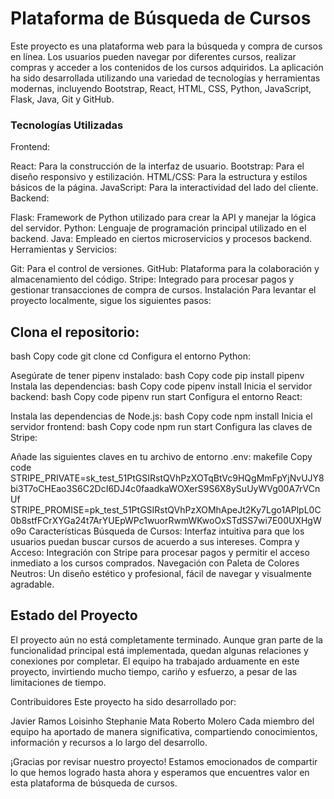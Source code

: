 <h1> Plataforma de Búsqueda de Cursos </h1>

Este proyecto es una plataforma web para la búsqueda y compra de cursos en línea. Los usuarios pueden navegar por diferentes cursos, realizar compras y acceder a los contenidos de los cursos adquiridos. La aplicación ha sido desarrollada utilizando una variedad de tecnologías y herramientas modernas, incluyendo Bootstrap, React, HTML, CSS, Python, JavaScript, Flask, Java, Git y GitHub.

<h3>Tecnologías Utilizadas</h3>
Frontend:

React: Para la construcción de la interfaz de usuario.
Bootstrap: Para el diseño responsivo y estilización.
HTML/CSS: Para la estructura y estilos básicos de la página.
JavaScript: Para la interactividad del lado del cliente.
Backend:

Flask: Framework de Python utilizado para crear la API y manejar la lógica del servidor.
Python: Lenguaje de programación principal utilizado en el backend.
Java: Empleado en ciertos microservicios y procesos backend.
Herramientas y Servicios:

Git: Para el control de versiones.
GitHub: Plataforma para la colaboración y almacenamiento del código.
Stripe: Integrado para procesar pagos y gestionar transacciones de compra de cursos.
Instalación
Para levantar el proyecto localmente, sigue los siguientes pasos:

<h2>Clona el repositorio:</h2>

bash
Copy code
git clone <URL-del-repositorio>
cd <nombre-del-repositorio>
Configura el entorno Python:

Asegúrate de tener pipenv instalado:
bash
Copy code
pip install pipenv
Instala las dependencias:
bash
Copy code
pipenv install
Inicia el servidor backend:
bash
Copy code
pipenv run start
Configura el entorno React:

Instala las dependencias de Node.js:
bash
Copy code
npm install
Inicia el servidor frontend:
bash
Copy code
npm run start
Configura las claves de Stripe:

Añade las siguientes claves en tu archivo de entorno .env:
makefile
Copy code
STRIPE_PRIVATE=sk_test_51PtGSIRstQVhPzXOTqBtVc9HQgMmFpYjNvUJY8bi3T7oCHEao3S6C2DcI6DJ4c0faadkaWOXerS9S6X8ySuUyWVg00A7rVCnUf
STRIPE_PROMISE=pk_test_51PtGSIRstQVhPzXOMhApeJt2Ky7Lgo1APlpL0C0b8stfFCrXYGa24t7ArYUEpWPc1wuorRwmWKwoOxSTdSS7wi7E00UXHgWo9o
Características
Búsqueda de Cursos: Interfaz intuitiva para que los usuarios puedan buscar cursos de acuerdo a sus intereses.
Compra y Acceso: Integración con Stripe para procesar pagos y permitir el acceso inmediato a los cursos comprados.
Navegación con Paleta de Colores Neutros: Un diseño estético y profesional, fácil de navegar y visualmente agradable.
<h2>Estado del Proyecto</h2>
El proyecto aún no está completamente terminado. Aunque gran parte de la funcionalidad principal está implementada, quedan algunas relaciones y conexiones por completar. El equipo ha trabajado arduamente en este proyecto, invirtiendo mucho tiempo, cariño y esfuerzo, a pesar de las limitaciones de tiempo.

Contribuidores
Este proyecto ha sido desarrollado por:

Javier Ramos
Loisinho
Stephanie Mata
Roberto Molero
Cada miembro del equipo ha aportado de manera significativa, compartiendo conocimientos, información y recursos a lo largo del desarrollo.

¡Gracias por revisar nuestro proyecto! Estamos emocionados de compartir lo que hemos logrado hasta ahora y esperamos que encuentres valor en esta plataforma de búsqueda de cursos.
